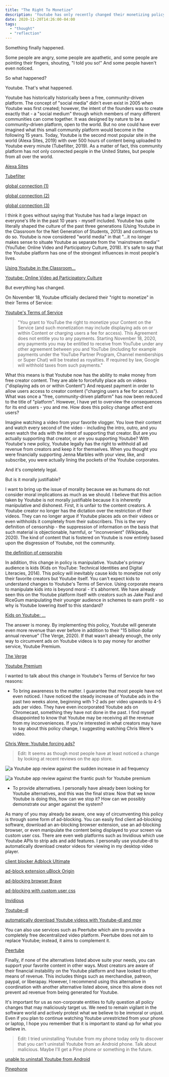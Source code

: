 ```yaml
---
title: "The Right To Monetize"
description: 'Youtube has only recently changed their monetizing policy, allowing them to receive revenue from originally "free" content. In this article, I examine whether it is morally justifiable in the present age for Youtube to follow a strictly for-profit business model.'
date: 2020-11-20T14:26:00-04:00
tags:
  - "thought"
  - "reflection"
---
```


Something finally happened.

Some people are angry, some people are apathetic, and some people are pointing their fingers, shouting, "I told you so!"
And some people haven't even noticed.

So what happened?

Youtube. That's what happened.

Youtube has historically historically been a free, community-driven platform. The concept of "social media" didn't even exist in 2005 when Youtube was first created; however, the intent of the founders was to create exactly that - a "social medium" through which members of many different communities can come together. It was designed by nature to be a community-driven platform, open to the world. But no one could have ever imagined what this small community platform would become in the following 15 years. Today, Youtube is the second most popular site in the world (Alexa Sites, 2019) with over 500 hours of content being uploaded to Youtube every minute (Tubefilter, 2019). As a matter of fact, this community platform has not only connected people in the United States, but people from all over the world.

[Alexa Sites](https://www.alexa.com/topsites)

[Tubefilter](https://www.tubefilter.com/2019/05/07/number-hours-video-uploaded-to-youtube-per-minute)

[global connection (1)](https://youtu.be/ZMaW6TamNAc)

[global connection (2)](https://youtu.be/-5q5mZbe3V8)

[global connection (3)](https://youtu.be/W02Zfo3NuoI)

I think it goes without saying that Youtube has had a large impact on everyone's life in the past 10 years - myself included. Youtube has quite literally shaped the culture of the past three generations (Using Youtube in the Classroom for the Net Generation of Students, 2013) and continues to do so. Youtube is now considered "world media" in that "...it no longer makes sense to situate Youtube as separate from the 'mainstream media'" (YouTube: Online Video and Participatory Culture, 2018). It's safe to say that the Youtube platform has one of the strongest influences in most people's lives.

[Using Youtube in the Classroom...](iisit.org/Vol10/IISITv10p473-488Roodt0046.pdf)

[Youtube: Online Video ad Participatory Culture](https://books.google.com/books?hl=en&lr=&id=mg1rDwAAQBAJ&oi=fnd&pg=PT5&dq=info:PE8GHusog1wJ:scholar.google.com/&ots=RCnLTyl6pP&sig=0X1PoI6aSeyqWMiHeVgGWV2p2pU#v=onepage&q&f=false)

But everything has changed.

On November 18, Youtube officially declared their "right to monetize" in their Terms of Service:

[Youtube's Terms of Service](https://www.youtube.com/t/terms)

> "You grant to YouTube the right to monetize your Content on the Service (and such monetization may include displaying ads on or within Content or charging users a fee for access). This Agreement does not entitle you to any payments. Starting November 18, 2020, any payments you may be entitled to receive from YouTube under any other agreement between you and YouTube (including for example payments under the YouTube Partner Program, Channel memberships or Super Chat) will be treated as royalties. If required by law, Google will withhold taxes from such payments."

What this means is that Youtube now has the ability to make money from free creator content. They are able to forcefully place ads on videos ("displaying ads on or within Content") And request payment in order to allow users access to creator content ("charging users a fee for access"). What was once a "free, community-driven platform" has now been reduced to the title of "platform". However, I have yet to overview the consequences for its end users - you and me. How does this policy change affect end users?

Imagine watching a video from your favorite vlogger. You love their content and watch every second of the video - including the intro, outro, and you even watch the ads with the intent of supporting that creator. But are you actually supporting that creator, or are you supporting Youtube? With Youtube's new policy, Youtube legally has the right to withhold all ad revenue from creators and keep it for themselves. When you thought you were financially supporting Jenna Marbles with your view, like, and subscribe, you were actually lining the pockets of the Youtube corporates.

And it's completely legal.

But is it morally justifiable?

I want to bring up the issue of morality because we as humans do not consider moral implications as much as we should. I believe that this action taken by Youtube is not morally justifiable because it is inherently manipulative and dishonest. First, it is unfair to the content creators. A Youtube creator no longer has the dictation over the restriction of their videos. They can no longer argue if Youtube places ads on their videos or even withholds it completely from their subscribers. This is the very definition of censorship - the suppression of information on the basis that such material is objectionable, harmful, or "inconvenient" (Wikipedia, 2020). The kind of content that is fostered on Youtube is now entirely based upon the disgression of Youtube, not the community.

[the definition of censorship](https://en.wikipedia.org/wiki/Censorship)

In addition, this change in policy is manipulative. Youtube's primary audience is kids (Kids on YouTube: Technical Identities and Digital Literacies, 2014). This policy will inevitably cause kids to monetize not only their favorite creators but Youtube itself. You can't expect kids to understand changes to Youtube's Terms of Service. Using corporate means to manipulate kids into is beyond moral - it's abhorrent. We have already seen this on the Youtube platform itself with creators such as Jake Paul and RiceGum manipulating their younger audience in schemes to earn profit - so why is Youtube lowering itself to this standard?

[Kids on Youtube: ...](https://books.google.com/books?hl=en&lr=&id=HMAhAwAAQBAJ&oi=fnd&pg=PA5&dq=youtube+kids&ots=LSWYDoDpe4&sig=VHOcCklkKv1VQZlimvIsQn3QNpw#v=onepage&q=youtube%20kids&f=false)

The answer is money. By implementing this policy, Youtube will generate even more revenue than ever before in addition to their "15 billion dollar annual revenue" (The Verge, 2020). If that wasn't already enough, the only way to circumvent ads on Youtube videos is to pay money for another service, Youtube Premium.

[The Verge](https://www.theverge.com/2020/2/3/21121207/youtube-google-alphabet-earnings-revenue-first-time-reveal-q4-2019)

[Youtube Premium](https://www.youtube.com/premium)

I wanted to talk about this change in Youtube's Terms of Service for two reasons:

* To bring awareness to the matter. I guarantee that most people have not even noticed. I have noticed the steady increase of Youtube ads in the past two weeks alone, beginning with 1-2 ads per video upwards to 4-5 ads per video. They have even incorporated Youtube ads on Chromecast, something they have not done in the past. I find myself disappointed to know that Youtube may be receiving all the revenue from my inconveniences. If you're interested in what creators may have to say about this policy change, I suggesting watching Chris Were's video.

[Chris Were: Youtube forcing ads?](https://youtu.be/3UTHFwH8jmo)

> Edit: It seems as though most people have at least noticed a change by looking at recent reviews on the app store.

![a Youtube app review against the sudden increase in ad frequency](https://sam-bossley-us-media.sfo3.cdn.digitaloceanspaces.com/thoughts/2020/monetize-1.jpg)

![a Youtube app review against the frantic push for Youtube premium](https://sam-bossley-us-media.sfo3.cdn.digitaloceanspaces.com/thoughts/2020/monetize-2.jpg)

* To provide alternatives. I personally have already been looking for Youtube alternatives, and this was the final straw. Now that we know Youtube is doing this, how can we stop it? How can we possibly demonstrate our anger against the system?

As many of you may already be aware, one way of circumventing this policy is through some form of ad-blocking. You can easily find client ad-blocking software, download an an-blocking browser extension, use an ad-blocking browser, or even manipulate the content being displayed to your screen via custom user css. There are even web platforms such as Invidious which use Youtube APIs to strip ads and add features. I personally use youtube-dl to automatically download creator videos for viewing in my desktop video player.

[client blocker Adblock Ultimate](https://adblockultimate.net/)

[ad-block extension uBlock Origin](https://ublockorigin.com/)

[ad-blocking browser Brave](https://brave.com/)

[ad-blocking with custom user css](https://www.howtogeek.com/334716/how-to-customize-firefoxs-user-interface-with-userchrome.css/)

[Invidious](https://invidious.site/)

[Youtube-dl](https://youtube-dl.org/)

[automatically download Youtube videos with Youtube-dl and mpv](https://www.funkyspacemonkey.com/mpv-youtube-dl)

You can also use services such as Peertube which aim to provide a completely free decentralized video platform. Peertube does not aim to replace Youtube; instead, it aims to complement it.

[Peertube](https://peer.tube/)

Finally, if none of the alternatives listed above suite your needs, you can support your favorite content in other ways. Most creators are aware of their financial instability on the Youtube platform and have looked to other means of revenue. This includes things such as merchandise, patreon, paypal, or liberapay. However, I recommend using this alternative in coordination with another alternative listed above, since this alone does not prevent ad revenue from being generated for Youtube.

It's important for us as non-corporate entities to fully question all policy changes that may maliciously target us. We need to remain vigilant in the software world and actively protest what we believe to be immoral or unjust. Even if you plan to continue watching Youtube unrestricted from your phone or laptop, I hope you remember that it is important to stand up for what you believe in.

> Edit: I tried uninstalling Youtube from my phone today only to discover that you can't uninstall Youtube from an Android phone. Talk about malicious. Maybe I'll get a Pine phone or something in the future.

[unable to uninstall Youtube from Android](https://www.malavida.com/en/soft/youtube/android/q/how-to-uninstall-youtube-from-android.html)

[Pinephone](https://www.pine64.org/pinephone/)
